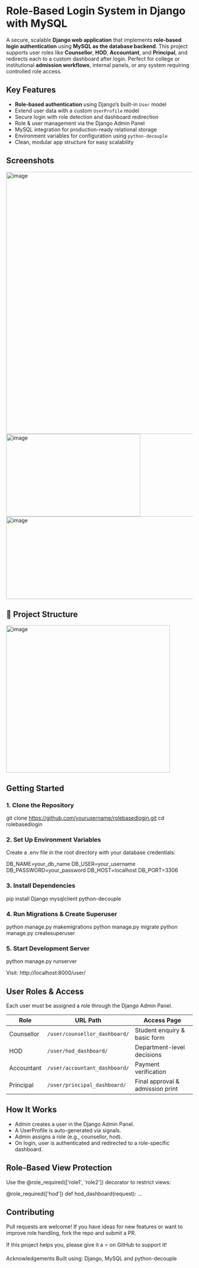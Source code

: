 # Role-Based Login System in Django with MySQL

A secure, scalable **Django web application** that implements **role-based login authentication** using **MySQL as the database backend**. This project supports user roles like **Counsellor**, **HOD**, **Accountant**, and **Principal**, and redirects each to a custom dashboard after login.
Perfect for college or institutional **admission workflows**, internal panels, or any system requiring controlled role access.


## Key Features

- **Role-based authentication** using Django’s built-in `User` model
- Extend user data with a custom `UserProfile` model
- Secure login with role detection and dashboard redirection
- Role & user management via the Django Admin Panel
- MySQL integration for production-ready relational storage
- Environment variables for configuration using `python-decouple`
- Clean, modular app structure for easy scalability


## Screenshots

<img width="1875" height="708" alt="image" src="https://github.com/user-attachments/assets/482131ad-d5df-4af4-9fba-ff75b94c3135" />
<img width="362" height="223" alt="image" src="https://github.com/user-attachments/assets/cfb8c2ef-892e-419d-8415-2bd0364e173d" />
<img width="592" height="223" alt="image" src="https://github.com/user-attachments/assets/58a13168-94c3-427a-803a-0097a01f769f" />


## 📂 Project Structure

<img width="442" height="398" alt="image" src="https://github.com/user-attachments/assets/6eccea7f-5ea0-4663-9fbf-9a003c448cf0" />


## Getting Started

### 1. Clone the Repository
git clone https://github.com/yourusername/rolebasedlogin.git
cd rolebasedlogin

### 2. Set Up Environment Variables
Create a .env file in the root directory with your database credentials:

DB_NAME=your_db_name
DB_USER=your_username
DB_PASSWORD=your_password
DB_HOST=localhost
DB_PORT=3306

### 3. Install Dependencies
pip install Django mysqlclient python-decouple

### 4. Run Migrations & Create Superuser
python manage.py makemigrations
python manage.py migrate
python manage.py createsuperuser

### 5. Start Development Server
python manage.py runserver

Visit: http://localhost:8000/user/


## User Roles & Access
Each user must be assigned a role through the Django Admin Panel.

| Role       | URL Path                      | Access Page                      |
| ---------- | ----------------------------- | -------------------------------- |
| Counsellor | `/user/counsellor_dashboard/` | Student enquiry & basic form     |
| HOD        | `/user/hod_dashboard/`        | Department-level decisions       |
| Accountant | `/user/accountant_dashboard/` | Payment verification             |
| Principal  | `/user/principal_dashboard/`  | Final approval & admission print |


## How It Works
- Admin creates a user in the Django Admin Panel.
- A UserProfile is auto-generated via signals.
- Admin assigns a role (e.g., counsellor, hod).
- On login, user is authenticated and redirected to a role-specific dashboard.


##  Role-Based View Protection
Use the @role_required(['role1', 'role2']) decorator to restrict views:

@role_required(['hod'])
def hod_dashboard(request):
    ...


## Contributing
Pull requests are welcome! If you have ideas for new features or want to improve role handling, fork the repo and submit a PR.


If this project helps you, please give it a ⭐ on GitHub to support it!

Acknowledgements
Built using: Django, MySQL and python-decouple
